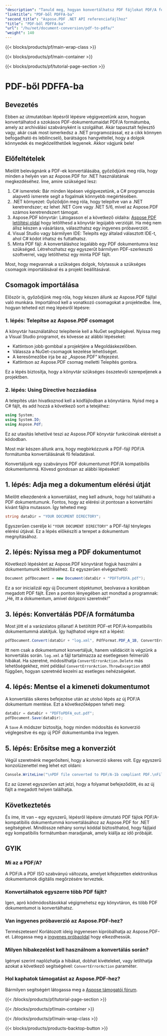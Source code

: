 ```yaml
---
"description": "Tanuld meg, hogyan konvertálhatsz PDF fájlokat PDF/A formátumba az Aspose.PDF for .NET segítségével ezzel a lépésről lépésre bemutató útmutatóval."
"linktitle": "PDF-ből PDFFA-ba"
"second_title": "Aspose.PDF .NET API referenciafájlhoz"
"title": "PDF-ből PDFFA-ba"
"url": "/hu/net/document-conversion/pdf-to-pdfa/"
"weight": 140
---
```


{{< blocks/products/pf/main-wrap-class >}}

{{< blocks/products/pf/main-container >}}

{{< blocks/products/pf/tutorial-page-section >}}

# PDF-ből PDFFA-ba

## Bevezetés

Ebben az útmutatóban lépésről lépésre végigvezetünk azon, hogyan konvertálhatod a szokásos PDF-dokumentumaidat PDF/A formátumba, amely az archiválási szabványként is szolgálhat. Akár tapasztalt fejlesztő vagy, akár csak most ismerkedsz a .NET programozással, ez a cikk könnyen befogadható és lebilincselő, barátságos hangvétellel, hogy a dolgok könnyedek és megközelíthetőek legyenek. Akkor vágjunk bele!

## Előfeltételek

Mielőtt belevágnánk a PDF-ek konvertálásába, győződjünk meg róla, hogy minden a helyén van az Aspose.PDF for .NET használatának megkezdéséhez. Íme, amire szükséged lesz:

1. C# ismeretek: Bár minden lépésen végigvezetünk, a C# programozás alapvető ismerete segít a fogalmak könnyebb megértésében.
2. .NET környezet: Győződjön meg róla, hogy telepítve van a .NET keretrendszer; ez lehet .NET Core vagy .NET 5/6, mivel az Aspose.PDF számos keretrendszert támogat.
3. Aspose.PDF könyvtár: Látogasson el a következő oldalra: [Aspose PDF letöltési oldal](https://releases.aspose.com/pdf/net) hogy letölthesd a könyvtár legújabb verzióját. Ha még nem állsz készen a vásárlásra, választhatsz egy ingyenes próbaverziót.
4. Visual Studio vagy bármilyen IDE: Telepíts egy általad választott IDE-t, ahol C# kódot írhatsz és futtathatsz.
5. Minta PDF fájl: A konvertáláshoz legalább egy PDF dokumentumra lesz szükséged. Létrehozhatsz egy egyszerűt bármilyen PDF-szerkesztő szoftverrel, vagy letölthetsz egy minta PDF fájlt.

Most, hogy megvannak a szükséges dolgok, folytassuk a szükséges csomagok importálásával és a projekt beállításával.

## Csomagok importálása

Először is, győződjünk meg róla, hogy készen állunk az Aspose.PDF fájllal való munkára. Importálnod kell a vonatkozó csomagokat a projektedbe. Íme, hogyan teheted ezt meg lépésről lépésre:

### 1. lépés: Telepítse az Aspose.PDF csomagot

A könyvtár használatához telepítenie kell a NuGet segítségével. Nyissa meg a Visual Studio programot, és kövesse az alábbi lépéseket:

- Kattintson jobb gombbal a projektjére a Megoldáskezelőben.
- Válassza a NuGet-csomagok kezelése lehetőséget.
- A keresőmezőbe írja be az „Aspose.PDF” kifejezést.
- Kattintson az Aspose.PDF csomag melletti Telepítés gombra.

Ez a lépés biztosítja, hogy a könyvtár szükséges összetevői szerepeljenek a projektben.

### 2. lépés: Using Directive hozzáadása

A telepítés után hivatkoznod kell a kódfájlodban a könyvtárra. Nyisd meg a C# fájlt, és add hozzá a következő sort a tetejéhez:

```csharp
using System;
using System.IO;
using Aspose.Pdf;
```

Ez az utasítás lehetővé teszi az Aspose.PDF könyvtár funkcióinak elérését a kódodban.

Most már készen állunk arra, hogy megbirkózzunk a PDF-fájl PDF/A formátumba konvertálásának fő feladatával.

Konvertáljunk egy szabványos PDF dokumentumot PDF/A kompatibilis dokumentummá. Kövesd gondosan az alábbi lépéseket!

## 1. lépés: Adja meg a dokumentum elérési útját

Mielőtt elkezdenénk a konvertálást, meg kell adnunk, hogy hol található a PDF dokumentumunk. Fontos, hogy az elérési út pontosan a konvertálni kívánt fájlra mutasson. Így teheted meg:

```csharp
string dataDir = "YOUR DOCUMENT DIRECTORY";
```

Egyszerűen cserélje ki `"YOUR DOCUMENT DIRECTORY"` a PDF-fájl tényleges elérési útjával. Ez a lépés előkészíti a terepet a dokumentum megnyitásához.

## 2. lépés: Nyissa meg a PDF dokumentumot

Következő lépésként az Aspose.PDF könyvtárat fogjuk használni a dokumentumunk betöltéséhez. Ez egyszerűen elvégezhető:

```csharp
Document pdfDocument = new Document(dataDir + "PDFToPDFA.pdf");
```

Ez a sor inicializál egy új Document objektumot, beolvasva a korábban megadott PDF fájlt. Ezen a ponton lényegében azt mondtad a programnak: „Hé, itt a dokumentum, amivel dolgozni szeretnék!”

## 3. lépés: Konvertálás PDF/A formátumba

Most jött el a varázslatos pillanat! A betöltött PDF-et PDF/A-kompatibilis dokumentummá alakítjuk. Így hajthatod végre ezt a lépést:

```csharp
pdfDocument.Convert(dataDir + "log.xml", PdfFormat.PDF_A_1B, ConvertErrorAction.Delete);
```

Itt nem csak a dokumentumot konvertáljuk, hanem validációt is végzünk a konvertálás során. `log.xml` a fájl tartalmazza az esetlegesen felmerülő hibákat. Ha szeretné, módosíthatja `ConvertErrorAction.Delete` más lehetőségekhez, mint például `ConvertErrorAction.ThrowException` attól függően, hogyan szeretnéd kezelni az esetleges nehézségeket.

## 4. lépés: Mentse el a kimeneti dokumentumot

A konvertálás sikeres befejezése után az utolsó lépés az új PDF/A dokumentum mentése. Ezt a következőképpen teheti meg:

```csharp
dataDir = dataDir + "PDFToPDFA_out.pdf";
pdfDocument.Save(dataDir);
```

A `Save` A módszer biztosítja, hogy minden módosítás és konverzió véglegesítve és egy új PDF dokumentumba írva legyen.

## 5. lépés: Erősítse meg a konverziót

Végül szeretnénk megerősíteni, hogy a konverzió sikeres volt. Egy egyszerű konzolüzenettel meg lehet ezt oldani:

```csharp
Console.WriteLine("\nPDF file converted to PDF/A-1b compliant PDF.\nFile saved at " + dataDir);
```

Ez az üzenet egyszerűen azt jelzi, hogy a folyamat befejeződött, és az új fájlt a megadott helyen találhatja.

## Következtetés

És íme, itt van – egy egyszerű, lépésről lépésre útmutató PDF fájlok PDF/A-kompatibilis dokumentummá konvertálásához az Aspose.PDF for .NET segítségével. Mindössze néhány sornyi kóddal biztosíthatod, hogy fájljaid egy kompatibilis formátumban maradjanak, amely kiállja az idő próbáját.


## GYIK

### Mi az a PDF/A?
A PDF/A a PDF ISO szabványú változata, amelyet kifejezetten elektronikus dokumentumok digitális megőrzésére terveztek.

### Konvertálhatok egyszerre több PDF fájlt?
Igen, apró kódmódosításokkal végigmehetsz egy könyvtáron, és több PDF dokumentumot is konvertálhatsz.

### Van ingyenes próbaverzió az Aspose.PDF-hez?
Természetesen! Korlátozott ideig ingyenesen kipróbálhatja az Aspose.PDF-et. Látogassa meg a [ingyenes próbaoldal](https://releases.aspose.com/) hogy elkezdhessük.

### Milyen hibakezelést kell használnom a konvertálás során?
Igényei szerint naplózhatja a hibákat, dobhat kivételeket, vagy letilthatja azokat a következő segítségével: `ConvertErrorAction` paraméter.

### Hol kaphatok támogatást az Aspose.PDF-hez?
Bármilyen segítségért látogassa meg a [Aspose támogatói fórum](https://forum.aspose.com/c/pdf/10).

{{< /blocks/products/pf/tutorial-page-section >}}

{{< /blocks/products/pf/main-container >}}

{{< /blocks/products/pf/main-wrap-class >}}

{{< blocks/products/products-backtop-button >}}